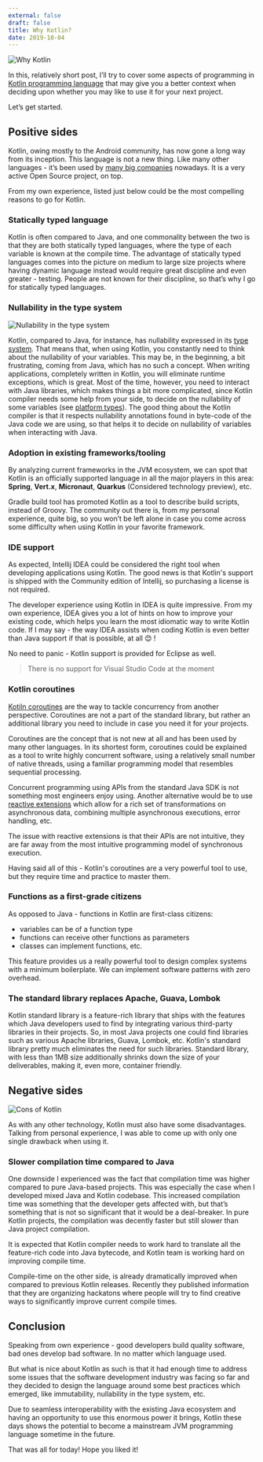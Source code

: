 ```yaml
---
external: false
draft: false
title: Why Kotlin?
date: 2019-10-04
---
```


![Why Kotlin](/images/why-kotlin.png)

In this, relatively short post, I’ll try to cover some aspects of programming in [Kotlin programming language](https://kotlinlang.org/) that may give you a better context when deciding upon whether you may like to use it for your next project.

Let’s get started.

## Positive sides

Kotlin, owing mostly to the Android community, has now gone a long way from its inception.
This language is not a new thing. Like many other languages - it’s been used by
[many big companies](https://medium.com/@daveford/who-is-using-kotlin-84b11b4fb51a) nowadays. It is a very
active Open Source project, on top.

From my own experience, listed just below could be the most compelling reasons to go for Kotlin.

### Statically typed language

Kotlin is often compared to Java, and one commonality between the two is that they are both statically typed languages, where the type of each variable is known at the compile time.
The advantage of statically typed languages comes into the picture on medium to large size projects where having dynamic language instead would require great discipline and even greater - testing. People are not known for their discipline, so that’s why I go for statically typed languages.

### Nullability in the type system

![Nullability in the type system](/images/nullability.png)

Kotlin, compared to Java, for instance, has nullability expressed in its [type system](https://kotlinlang.org/docs/reference/null-safety.html). That means that, when using Kotlin, you constantly need to think about the nullability of your variables. This may be, in the beginning, a bit frustrating, coming from Java, which has no such a concept.
When writing applications, completely written in Kotlin, you will eliminate runtime exceptions, which is great. Most of the time, however, you need to interact with Java libraries, which makes things a bit more complicated, since Kotlin compiler needs some help from your side, to decide on the nullability of some variables (see [platform types](https://kotlinlang.org/docs/reference/java-interop.html)). The good thing about the Kotlin compiler is that it respects nullability annotations found in byte-code of the Java code we are using, so that helps it to decide on nullability of variables when interacting with Java.

### Adoption in existing frameworks/tooling

By analyzing current frameworks in the JVM ecosystem, we can spot that Kotlin is an officially supported language in all the major players in this area: **Spring**, **Vert.x**, **Micronaut**, **Quarkus** (Considered technology preview), etc.

Gradle build tool has promoted Kotlin as a tool to describe build scripts, instead of Groovy. The community out there is, from my personal experience, quite big, so you won’t be left alone in case you come across some difficulty when using Kotlin in your favorite framework.

### IDE support

As expected, Intellij IDEA could be considered the right tool when developing applications using Kotlin. The good news is that Kotlin's support is shipped with the Community edition of Intellij, so purchasing a license is not required.

The developer experience using Kotlin in IDEA is quite impressive. From my own experience, IDEA gives you a lot of hints on how to improve your existing code, which helps you learn the most idiomatic way to write Kotlin code. If I may say - the way IDEA assists when coding Kotlin is even better than Java support if that is possible, at all 😊 !

No need to panic - Kotlin support is provided for Eclipse as well.

> There is no support for Visual Studio Code at the moment

### Kotlin coroutines

[Kotiln coroutines](https://kotlinlang.org/docs/reference/coroutines-overview.html) are the way to tackle concurrency from another perspective. Coroutines are not a part of the standard library, but rather an additional library you need to include in case you need it for your projects.

Coroutines are the concept that is not new at all and has been used by many other languages. In its shortest form, coroutines could be explained as a tool to write highly concurrent software, using a relatively small number of native threads, using a familiar programming model that resembles sequential processing.

Concurrent programming using APIs from the standard Java SDK is not something most engineers enjoy using. Another alternative would be to use [reactive extensions](http://reactivex.io/) which allow for a rich set of transformations on asynchronous data, combining multiple asynchronous executions, error handling, etc.

The issue with reactive extensions is that their APIs are not intuitive, they are far away from the most intuitive programming model of synchronous execution.

Having said all of this - Kotlin's coroutines are a very powerful tool to use, but they require time and practice to master them.

### Functions as a first-grade citizens

As opposed to Java - functions in Kotlin are first-class citizens:

- variables can be of a function type
- functions can receive other functions as parameters
- classes can implement functions, etc.

This feature provides us a really powerful tool to design complex systems with a minimum boilerplate.
We can implement software patterns with zero overhead.

### The standard library replaces Apache, Guava, Lombok

Kotlin standard library is a feature-rich library that ships with the features which Java developers used to find by integrating various third-party libraries in their projects. So, in most Java projects one could find libraries such as various Apache libraries, Guava, Lombok, etc. Kotlin's standard library pretty much eliminates the need for such libraries. Standard library, with less than 1MB size additionally shrinks down the size of your deliverables, making it, even more, container friendly.

## Negative sides

![Cons of Kotlin](/images/negative.png)

As with any other technology, Kotlin must also have some disadvantages.
Talking from personal experience, I was able to come up with only one single drawback when using it.

### Slower compilation time compared to Java

One downside I experienced was the fact that compilation time was higher compared to pure Java-based projects. This was especially the case when I developed mixed Java and Kotlin codebase. This increased compilation time was something that the developer gets affected with, but that’s something that is not so significant that it would be a deal-breaker.
In pure Kotlin projects, the compilation was decently faster but still slower than Java project compilation.

It is expected that Kotlin compiler needs to work hard to translate all the feature-rich code into Java bytecode, and Kotlin team is working hard on improving compile time.

Compile-time on the other side, is already dramatically improved when compared to previous Kotlin releases. Recently they published information that they are organizing hackatons where people will try to find creative ways to significantly improve current compile times.

## Conclusion

Speaking from own experience - good developers build quality software, bad ones develop bad software. In no matter which language used.

But what is nice about Kotlin as such is that it had enough time to address some issues that the software development industry was facing so far and they decided to design the language around some best practices which emerged, like immutability, nullability in the type system, etc.

Due to seamless interoperability with the existing Java ecosystem and having an opportunity to use this enormous power it brings, Kotlin these days shows the potential to become a mainstream JVM programming language sometime in the future.

That was all for today! Hope you liked it!